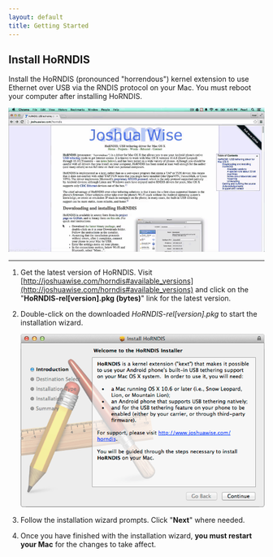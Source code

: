 ```yaml
---
layout: default
title: Getting Started
---
```


## Install HoRNDIS

Install the HoRNDIS (pronounced "horrendous") kernel extension to use Ethernet over USB via the RNDIS protocol on your Mac. You must reboot your computer after installing HoRNDIS.

![Animated gif: installing HoRNDIS](images/install_horndis-animated.gif)

---

1. Get the latest version of HoRNDIS. Visit [http://joshuawise.com/horndis#available_versions](http://joshuawise.com/horndis#available_versions) and click on the "**HoRNDIS-rel[version].pkg (bytes)**" link for the latest version.

2. Double-click on the downloaded *HoRNDIS-rel[version].pkg* to start the installation wizard.

    ![HoRNDIS install wizard](images/horndis-install.png)

3. Follow the installation wizard prompts. Click "**Next**" where needed.

4. Once you have finished with the installation wizard, **you must restart your Mac** for the changes to take affect.

